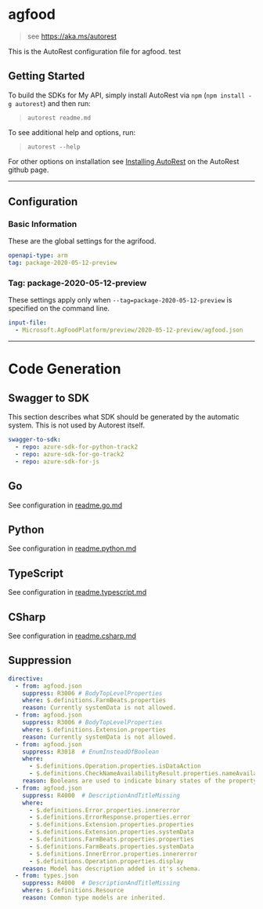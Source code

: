 # agfood

> see https://aka.ms/autorest

This is the AutoRest configuration file for agfood.
test
## Getting Started

To build the SDKs for My API, simply install AutoRest via `npm` (`npm install -g autorest`) and then run:

> `autorest readme.md`

To see additional help and options, run:

> `autorest --help`

For other options on installation see [Installing AutoRest](https://aka.ms/autorest/install) on the AutoRest github page.

---

## Configuration

### Basic Information

These are the global settings for the agrifood.

```yaml
openapi-type: arm
tag: package-2020-05-12-preview
```

### Tag: package-2020-05-12-preview

These settings apply only when `--tag=package-2020-05-12-preview` is specified on the command line.

```yaml $(tag) == 'package-2020-05-12-preview'
input-file:
  - Microsoft.AgFoodPlatform/preview/2020-05-12-preview/agfood.json
```

---

# Code Generation

## Swagger to SDK

This section describes what SDK should be generated by the automatic system.
This is not used by Autorest itself.

```yaml $(swagger-to-sdk)
swagger-to-sdk:
  - repo: azure-sdk-for-python-track2
  - repo: azure-sdk-for-go-track2
  - repo: azure-sdk-for-js
```
## Go

See configuration in [readme.go.md](./readme.go.md)

## Python

See configuration in [readme.python.md](./readme.python.md)

## TypeScript

See configuration in [readme.typescript.md](./readme.typescript.md)

## CSharp

See configuration in [readme.csharp.md](./readme.csharp.md)

## Suppression

``` yaml
directive:
  - from: agfood.json
    suppress: R3006 # BodyTopLevelProperties
    where: $.definitions.FarmBeats.properties    
    reason: Currently systemData is not allowed.
  - from: agfood.json
    suppress: R3006 # BodyTopLevelProperties
    where: $.definitions.Extension.properties    
    reason: Currently systemData is not allowed.
  - from: agfood.json
    suppress: R3018  # EnumInsteadOfBoolean
    where:
      - $.definitions.Operation.properties.isDataAction
      - $.definitions.CheckNameAvailabilityResult.properties.nameAvailable 
    reason: Booleans are used to indicate binary states of the property, enum is not appropriate.
  - from: agfood.json
    suppress: R4000  # DescriptionAndTitleMissing
    where:
      - $.definitions.Error.properties.innererror
      - $.definitions.ErrorResponse.properties.error
      - $.definitions.Extension.properties.properties
      - $.definitions.Extension.properties.systemData
      - $.definitions.FarmBeats.properties.properties
      - $.definitions.FarmBeats.properties.systemData
      - $.definitions.InnerError.properties.innererror
      - $.definitions.Operation.properties.display
    reason: Model has description added in it's schema.
  - from: types.json
    suppress: R4000  # DescriptionAndTitleMissing
    where: $.definitions.Resource
    reason: Common type models are inherited.
```
